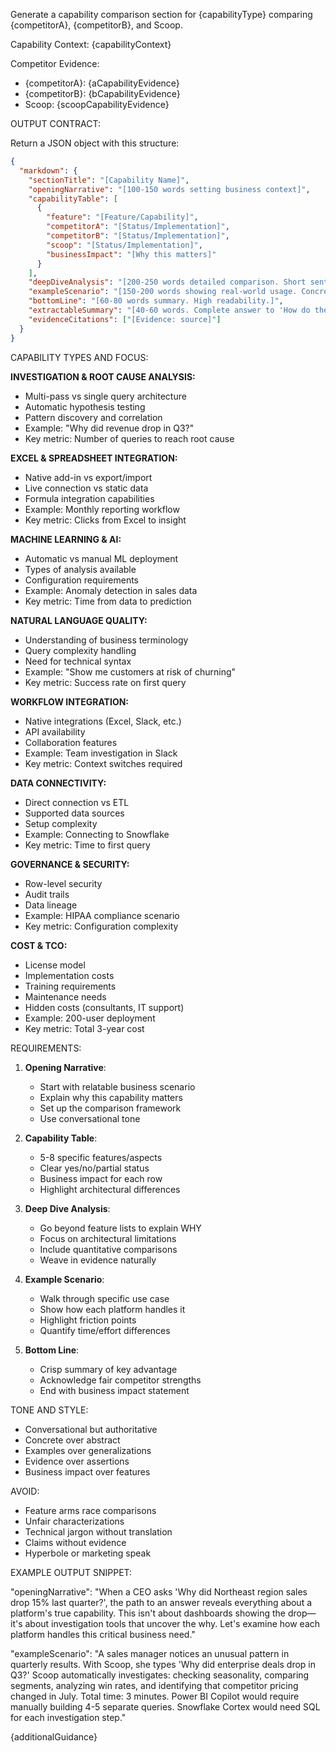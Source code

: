 Generate a capability comparison section for {capabilityType} comparing {competitorA}, {competitorB}, and Scoop.

Capability Context:
{capabilityContext}

Competitor Evidence:
- {competitorA}: {aCapabilityEvidence}
- {competitorB}: {bCapabilityEvidence}
- Scoop: {scoopCapabilityEvidence}

OUTPUT CONTRACT:

Return a JSON object with this structure:
```json
{
  "markdown": {
    "sectionTitle": "[Capability Name]",
    "openingNarrative": "[100-150 words setting business context]",
    "capabilityTable": [
      {
        "feature": "[Feature/Capability]",
        "competitorA": "[Status/Implementation]",
        "competitorB": "[Status/Implementation]",
        "scoop": "[Status/Implementation]",
        "businessImpact": "[Why this matters]"
      }
    ],
    "deepDiveAnalysis": "[200-250 words detailed comparison. Short sentences. Active voice. Flesch 80+]",
    "exampleScenario": "[150-200 words showing real-world usage. Concrete example with specific roles/situations.]",
    "bottomLine": "[60-80 words summary. High readability.]",
    "extractableSummary": "[40-60 words. Complete answer to 'How do these platforms compare on {capabilityType}?' Standalone, no context needed.]",
    "evidenceCitations": ["[Evidence: source]"]
  }
}
```

CAPABILITY TYPES AND FOCUS:

**INVESTIGATION & ROOT CAUSE ANALYSIS:**
- Multi-pass vs single query architecture
- Automatic hypothesis testing
- Pattern discovery and correlation
- Example: "Why did revenue drop in Q3?"
- Key metric: Number of queries to reach root cause

**EXCEL & SPREADSHEET INTEGRATION:**
- Native add-in vs export/import
- Live connection vs static data
- Formula integration capabilities
- Example: Monthly reporting workflow
- Key metric: Clicks from Excel to insight

**MACHINE LEARNING & AI:**
- Automatic vs manual ML deployment
- Types of analysis available
- Configuration requirements
- Example: Anomaly detection in sales data
- Key metric: Time from data to prediction

**NATURAL LANGUAGE QUALITY:**
- Understanding of business terminology
- Query complexity handling
- Need for technical syntax
- Example: "Show me customers at risk of churning"
- Key metric: Success rate on first query

**WORKFLOW INTEGRATION:**
- Native integrations (Excel, Slack, etc.)
- API availability
- Collaboration features
- Example: Team investigation in Slack
- Key metric: Context switches required

**DATA CONNECTIVITY:**
- Direct connection vs ETL
- Supported data sources
- Setup complexity
- Example: Connecting to Snowflake
- Key metric: Time to first query

**GOVERNANCE & SECURITY:**
- Row-level security
- Audit trails
- Data lineage
- Example: HIPAA compliance scenario
- Key metric: Configuration complexity

**COST & TCO:**
- License model
- Implementation costs
- Training requirements
- Maintenance needs
- Hidden costs (consultants, IT support)
- Example: 200-user deployment
- Key metric: Total 3-year cost

REQUIREMENTS:

1. **Opening Narrative**:
   - Start with relatable business scenario
   - Explain why this capability matters
   - Set up the comparison framework
   - Use conversational tone

2. **Capability Table**:
   - 5-8 specific features/aspects
   - Clear yes/no/partial status
   - Business impact for each row
   - Highlight architectural differences

3. **Deep Dive Analysis**:
   - Go beyond feature lists to explain WHY
   - Focus on architectural limitations
   - Include quantitative comparisons
   - Weave in evidence naturally

4. **Example Scenario**:
   - Walk through specific use case
   - Show how each platform handles it
   - Highlight friction points
   - Quantify time/effort differences

5. **Bottom Line**:
   - Crisp summary of key advantage
   - Acknowledge fair competitor strengths
   - End with business impact statement

TONE AND STYLE:
- Conversational but authoritative
- Concrete over abstract
- Examples over generalizations
- Evidence over assertions
- Business impact over features

AVOID:
- Feature arms race comparisons
- Unfair characterizations
- Technical jargon without translation
- Claims without evidence
- Hyperbole or marketing speak

EXAMPLE OUTPUT SNIPPET:

"openingNarrative": "When a CEO asks 'Why did Northeast region sales drop 15% last quarter?', the path to an answer reveals everything about a platform's true capability. This isn't about dashboards showing the drop—it's about investigation tools that uncover the why. Let's examine how each platform handles this critical business need."

"exampleScenario": "A sales manager notices an unusual pattern in quarterly results. With Scoop, she types 'Why did enterprise deals drop in Q3?' Scoop automatically investigates: checking seasonality, comparing segments, analyzing win rates, and identifying that competitor pricing changed in July. Total time: 3 minutes. Power BI Copilot would require manually building 4-5 separate queries. Snowflake Cortex would need SQL for each investigation step."

{additionalGuidance}